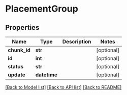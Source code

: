 # PlacementGroup

## Properties
Name | Type | Description | Notes
------------ | ------------- | ------------- | -------------
**chunk_id** | **str** |  | [optional] 
**id** | **int** |  | [optional] 
**status** | **str** |  | [optional] 
**update** | **datetime** |  | [optional] 

[[Back to Model list]](../README.md#documentation-for-models) [[Back to API list]](../README.md#documentation-for-api-endpoints) [[Back to README]](../README.md)


